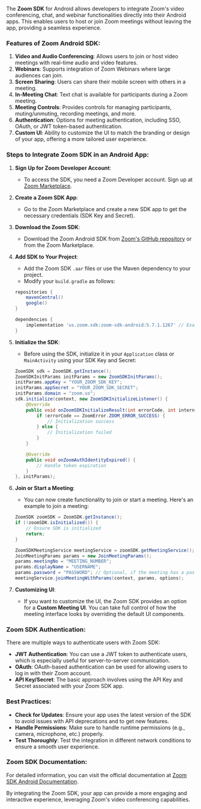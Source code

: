 The **Zoom SDK** for Android allows developers to integrate Zoom's video conferencing, chat, and webinar functionalities directly into their Android apps. This enables users to host or join Zoom meetings without leaving the app, providing a seamless experience.

### Features of Zoom Android SDK:
1. **Video and Audio Conferencing**: Allows users to join or host video meetings with real-time audio and video features.
2. **Webinars**: Supports integration of Zoom Webinars where large audiences can join.
3. **Screen Sharing**: Users can share their mobile screen with others in a meeting.
4. **In-Meeting Chat**: Text chat is available for participants during a Zoom meeting.
5. **Meeting Controls**: Provides controls for managing participants, muting/unmuting, recording meetings, and more.
6. **Authentication**: Options for meeting authentication, including SSO, OAuth, or JWT token-based authentication.
7. **Custom UI**: Ability to customize the UI to match the branding or design of your app, offering a more tailored user experience.

### Steps to Integrate Zoom SDK in an Android App:

1. **Sign Up for Zoom Developer Account**:
   - To access the SDK, you need a Zoom Developer account. Sign up at [Zoom Marketplace](https://marketplace.zoom.us/).

2. **Create a Zoom SDK App**:
   - Go to the Zoom Marketplace and create a new SDK app to get the necessary credentials (SDK Key and Secret).

3. **Download the Zoom SDK**:
   - Download the Zoom Android SDK from [Zoom's GitHub repository](https://github.com/zoom/zoom-sdk-android) or from the Zoom Marketplace.

4. **Add SDK to Your Project**:
   - Add the Zoom SDK `.aar` files or use the Maven dependency to your project.
   - Modify your `build.gradle` as follows:

   ```groovy
   repositories {
       mavenCentral()
       google()
   }

   dependencies {
       implementation 'us.zoom.sdk:zoom-sdk-android:5.7.1.1267' // Example version
   }
   ```

5. **Initialize the SDK**:
   - Before using the SDK, initialize it in your `Application` class or `MainActivity` using your SDK Key and Secret:

   ```java
   ZoomSDK sdk = ZoomSDK.getInstance();
   ZoomSDKInitParams initParams = new ZoomSDKInitParams();
   initParams.appKey = "YOUR_ZOOM_SDK_KEY";
   initParams.appSecret = "YOUR_ZOOM_SDK_SECRET";
   initParams.domain = "zoom.us";
   sdk.initialize(context, new ZoomSDKInitializeListener() {
       @Override
       public void onZoomSDKInitializeResult(int errorCode, int internalErrorCode) {
           if (errorCode == ZoomError.ZOOM_ERROR_SUCCESS) {
               // Initialization success
           } else {
               // Initialization failed
           }
       }

       @Override
       public void onZoomAuthIdentityExpired() {
           // Handle token expiration
       }
   }, initParams);
   ```

6. **Join or Start a Meeting**:
   - You can now create functionality to join or start a meeting. Here's an example to join a meeting:

   ```java
   ZoomSDK zoomSDK = ZoomSDK.getInstance();
   if (!zoomSDK.isInitialized()) {
       // Ensure SDK is initialized
       return;
   }

   ZoomSDKMeetingService meetingService = zoomSDK.getMeetingService();
   JoinMeetingParams params = new JoinMeetingParams();
   params.meetingNo = "MEETING_NUMBER";
   params.displayName = "USERNAME";
   params.password = "PASSWORD"; // Optional, if the meeting has a password
   meetingService.joinMeetingWithParams(context, params, options);
   ```

7. **Customizing UI**:
   - If you want to customize the UI, the Zoom SDK provides an option for a **Custom Meeting UI**. You can take full control of how the meeting interface looks by overriding the default UI components.

### Zoom SDK Authentication:
There are multiple ways to authenticate users with Zoom SDK:
- **JWT Authentication**: You can use a JWT token to authenticate users, which is especially useful for server-to-server communication.
- **OAuth**: OAuth-based authentication can be used for allowing users to log in with their Zoom account.
- **API Key/Secret**: The basic approach involves using the API Key and Secret associated with your Zoom SDK app.

### Best Practices:
- **Check for Updates**: Ensure your app uses the latest version of the SDK to avoid issues with API deprecations and to get new features.
- **Handle Permissions**: Make sure to handle runtime permissions (e.g., camera, microphone, etc.) properly.
- **Test Thoroughly**: Test the integration in different network conditions to ensure a smooth user experience.

### Zoom SDK Documentation:
For detailed information, you can visit the official documentation at [Zoom SDK Android Documentation](https://marketplace.zoom.us/docs/sdk/native-sdks/android).

By integrating the Zoom SDK, your app can provide a more engaging and interactive experience, leveraging Zoom's video conferencing capabilities.

